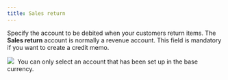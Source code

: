 ```yaml
---
title: Sales return
---
```



Specify the account to be debited when your customers return items.  The **Sales return** account is normally  a revenue account. This field is mandatory if you want to create a credit  memo.


![]({{site.acc_baseurl}}/img/note.gif)  You  can only select an account that has been set up in the base currency.

